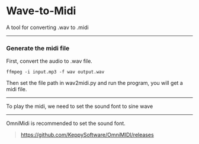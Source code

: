 # Wave-to-Midi
A tool for converting .wav to .midi

***

### Generate the midi file
First, convert the audio to .wav file.
```
ffmpeg -i input.mp3 -f wav output.wav
```
Then set the file path in wav2midi.py and run the program, you will get a midi file.

***
To play the midi, we need to set the sound font to sine wave

***
OmniMidi is recommended to set the sound font.
> https://github.com/KeppySoftware/OmniMIDI/releases
